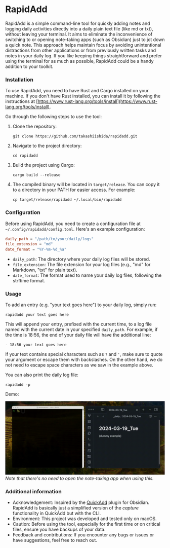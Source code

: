 # RapidAdd

RapidAdd is a simple command-line tool for quickly adding notes and logging daily activities directly into a daily plain text file (like md or txt), without leaving your terminal. It aims to eliminate the inconvenience of switching to or opening note-taking apps (such as Obsidian) just to jot down a quick note. This approach helps maintain focus by avoiding unintentional distractions from other applications or from previously written tasks and notes in your daily log. If you like keeping things straightforward and prefer using the terminal for as much as possible, RapidAdd could be a handy addition to your toolkit.

### Installation

To use RapidAdd, you need to have Rust and Cargo installed on your machine. If you don't have Rust installed, you can install it by following the instructions at [https://www.rust-lang.org/tools/install](https://www.rust-lang.org/tools/install).

Go through the following steps to use the tool:

1. Clone the repository:
   ```
   git clone https://github.com/takashiishida/rapidadd.git
   ```
2. Navigate to the project directory:
   ```
   cd rapidadd
   ```
3. Build the project using Cargo:
   ```
   cargo build --release
   ```
4. The compiled binary will be located in `target/release`. You can copy it to a directory in your PATH for easier access. For example:
   ```
   cp target/release/rapidadd ~/.local/bin/rapidadd
   ```

### Configuration

Before using RapidAdd, you need to create a configuration file at `~/.config/rapidadd/config.toml`. Here's an example configuration:

```toml
daily_path = "/path/to/your/daily/logs"
file_extension = "md"
date_format = "%Y-%m-%d_%a"
```

- `daily_path`: The directory where your daily log files will be stored.
- `file_extension`: The file extension for your log files (e.g., "md" for Markdown, "txt" for plain text).
- `date_format`: The format used to name your daily log files, following the strftime format.

### Usage

To add an entry (e.g. "your text goes here") to your daily log, simply run:

```
rapidadd your text goes here
```

This will append your entry, prefixed with the current time, to a log file named with the current date in your specified `daily_path`. For example, if the time is 18:56, the end of your daily file will have the additional line:

```
- 18:56 your text goes here
```

If your text contains special characters such as `?` and `'`, make sure to quote your argument or escape them with backslashes. On the other hand, we do not need to escape space characters as we saw in the example above.

You can also print the daily log file:

```
rapidadd -p
```

Demo:

![Demo of using RapidAdd](demo.gif)
*Note that there's no need to open the note-taking app when using this.*

### Additional information

- Acknowledgement: Inspired by the [QuickAdd](https://github.com/chhoumann/quickadd) plugin for Obsidian. RapidAdd is basically just a simplified version of the *capture* functionality in QuickAdd but with the CLI.
- Environment: This project was developed and tested only on macOS.
- Caution: Before using the tool, especially for the first time or on critical files, ensure you have backups of your data.
- Feedback and contributions: If you encounter any bugs or issues or have suggestions, feel free to reach out.
